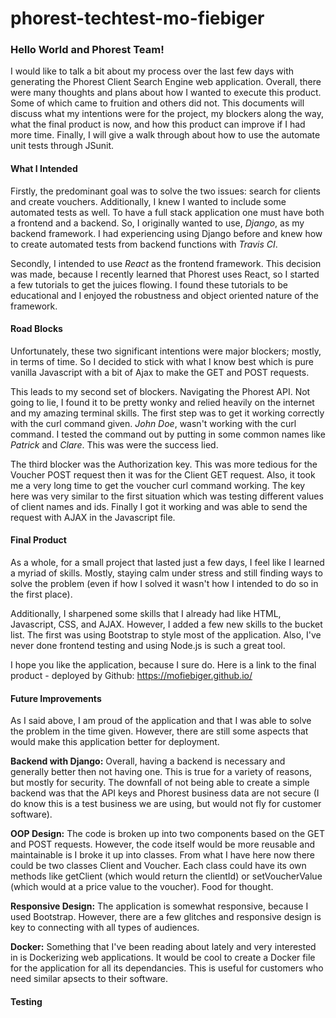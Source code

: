 # phorest-techtest-mo-fiebiger

### Hello World and Phorest Team!

I would like to talk a bit about my process over the last few days with generating the Phorest Client Search Engine
web application. Overall, there were many thoughts and plans about how I wanted to execute this product. Some of which
came to fruition and others did not. This documents will discuss what my intentions were for the project, my blockers along
the way, what the final product is now, and how this product can improve if I had more time. Finally, I will give a walk
through about how to use the automate unit tests through JSunit.


#### What I Intended

Firstly, the predominant goal was to solve the two issues: search for clients and create vouchers. Additionally, I knew I wanted
to include some automated tests as well. To have a full stack application one must have both a frontend and a backend.
So, I originally wanted to use, *Django*, as my backend framework. I had experiencing using Django before and knew how to create
automated tests from backend functions with *Travis CI*.

Secondly, I intended to use *React* as the frontend framework. This decision was made, because I recently learned that Phorest
uses React, so I started a few tutorials to get the juices flowing. I found these tutorials to be educational and I enjoyed the
robustness and object oriented nature of the framework.

#### Road Blocks

Unfortunately, these two significant intentions were major blockers; mostly, in terms of time. So I decided to stick with what 
I know best which is pure vanilla Javascript with a bit of Ajax to make the GET and POST requests. 

This leads to my second set of blockers. Navigating the Phorest API. Not going to lie, I found it to be pretty wonky and relied
heavily on the internet and my amazing terminal skills. The first step was to get it working correctly with the curl command given. *John Doe*, wasn't working with the curl command. I tested the command out by putting in some common names like *Patrick* and *Clare*. This was were the success lied. 

The third blocker was the Authorization key. This was more tedious for the Voucher POST request then it was for the Client GET request. Also, it took me a very long time to get the voucher curl command working. The key here was very similar to the first situation which was testing different values of client names and ids. Finally I got it working and was able to send the request with AJAX in the Javascript file.

#### Final Product

As a whole, for a small project that lasted just a few days, I feel like I learned a myriad of skills. Mostly, staying calm under stress and still finding ways to solve the problem (even if how I solved it wasn't how I intended to do so in the first  place). 

Additionally, I sharpened some skills that I already had like HTML, Javascript, CSS, and AJAX. However, I added a few new skills to the bucket list. The first was using Bootstrap to style most of the application. Also, I've never done frontend testing and using Node.js is such a great tool.

I hope you like the application, because I sure do. Here is a link to the final product - deployed by Github: https://mofiebiger.github.io/

#### Future Improvements

As I said above, I am proud of the application and that I was able to solve the problem in the time given. However, there are still some aspects that would make this application better for deployment. 

__Backend with Django:__ Overall, having a backend is necessary and generally better then not having one. This is true for a variety of reasons, but mostly for security. The downfall of not being able to create a simple backend was that the API keys and Phorest business data are not secure (I do know this is a test business we are using, but would not fly for customer software). 

__OOP Design:__ The code is broken up into two components based on the GET and POST requests. However, the code itself would be more reusable and maintainable is I broke it up into classes. From what I have here now there could be two classes Client and Voucher. Each class could have its own methods like getClient (which would return the clientId) or setVoucherValue (which would at a price value to the voucher). Food for thought.

__Responsive Design:__ The application is somewhat responsive, because I used Bootstrap. However, there are a few glitches and responsive design is key to connecting with all types of audiences. 

__Docker:__ Something that I've been reading about lately and very interested in is Dockerizing web applications. It would be cool to create a Docker file for the application for all its dependancies. This is useful for customers who need similar apsects to their software. 

#### Testing
